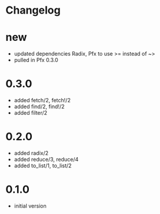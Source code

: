 # Changelog

# new
- updated dependencies Radix, Pfx to use >= instead of ~>
- pulled in Pfx 0.3.0

# 0.3.0
- added fetch/2, fetch!/2
- added find/2, find!/2
- added filter/2

# 0.2.0
- added radix/2
- added reduce/3, reduce/4
- added to_list/1, to_list/2

# 0.1.0
- initial version
